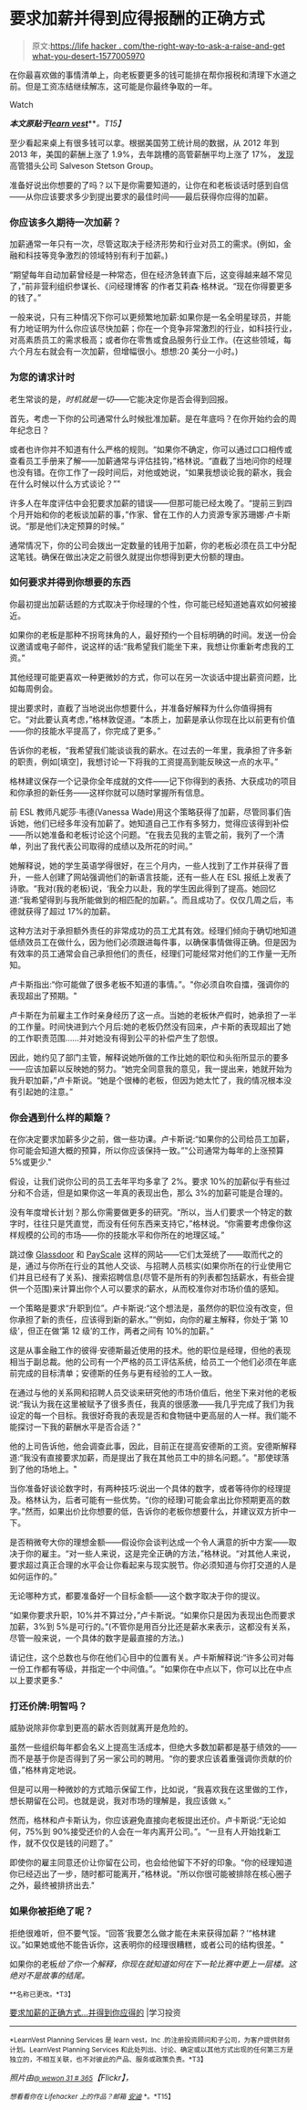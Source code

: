 # 要求加薪并得到应得报酬的正确方式

> 原文:[https://life hacker . com/the-right-way-to-ask-a-raise-and-get what-you-desert-1577005970](https://lifehacker.com/the-right-way-to-ask-for-a-raise-and-get-what-you-deser-1577005970)

在你最喜欢做的事情清单上，向老板要更多的钱可能排在帮你报税和清理下水道之前。但是工资冻结继续解冻，这可能是你最终争取的一年。

Watch

***本文原贴于***[***learn vest***](http://www.learnvest.com/2014/05/how-to-ask-for-a-raise/)***。*T15】**

至少看起来桌上有很多钱可以拿。根据美国劳工统计局的数据，从 2012 年到 2013 年，美国的薪酬上涨了 1.9%，去年跳槽的高管薪酬平均上涨了 17%， [发现](http://globenewswire.com/news-release/2014/04/09/625849/10076114/en/Senior-Executives-Who-Changed-Jobs-in-2013-Averaged-a-17-Percent-Compensation-Increase-Reports-Salveson-Stetson-Group.html) 高管猎头公司 Salveson Stetson Group。

准备好说出你想要的了吗？以下是你需要知道的，让你在和老板谈话时感到自信——从你应该要求多少到提出要求的最佳时间——最后获得你应得的加薪。

### 你应该多久期待一次加薪？

加薪通常一年只有一次，尽管这取决于经济形势和行业对员工的需求。(例如，金融和科技等竞争激烈的领域特别有利于加薪。)

“期望每年自动加薪曾经是一种常态，但在经济急转直下后，这变得越来越不常见了，”前非营利组织参谋长、《问经理博客 的作者艾莉森·格林说。“现在你得要更多的钱了。”

一般来说，只有三种情况下你可以更频繁地加薪:如果你是一名全明星球员，并能有力地证明为什么你应该尽快加薪；你在一个竞争非常激烈的行业，如科技行业，对高素质员工的需求极高；或者你在零售或食品服务行业工作。(在这些领域，每六个月左右就会有一次加薪，但增幅很小。想想:20 美分一小时。)

### 为您的请求计时

老生常谈的是，*时机就是一切*——它能决定你是否会得到回报。

首先，考虑一下你的公司通常什么时候批准加薪。是在年底吗？在你开始约会的周年纪念日？

或者也许你并不知道有什么严格的规则。“如果你不确定，你可以通过口口相传或查看员工手册来了解——加薪通常与评估挂钩，”格林说。“直截了当地问你的经理也没有错。在你工作了一段时间后，对他或她说，“如果我想谈论我的薪水，我会在什么时候以什么方式谈论？”"

许多人在年度评估中会犯要求加薪的错误——但那可能已经太晚了。“提前三到四个月开始和你的老板谈加薪的事，”作家、曾在工作的人力资源专家苏珊娜·卢卡斯说。“那是他们决定预算的时候。”

通常情况下，你的公司会拨出一定数量的钱用于加薪，你的老板必须在员工中分配这笔钱。确保在做出决定之前很久就提出你想得到更大份额的理由。

### 如何要求并得到你想要的东西

你最初提出加薪话题的方式取决于你经理的个性，你可能已经知道她喜欢如何被接近。

如果你的老板是那种不拐弯抹角的人，最好预约一个目标明确的时间。发送一份会议邀请或电子邮件，说这样的话:“我希望我们能坐下来，我想让你重新考虑我的工资。”

其他经理可能更喜欢一种更微妙的方式，你可以在另一次谈话中提出薪资问题，比如每周例会。

提出要求时，直截了当地说出你想要什么，并准备好解释为什么你值得拥有它。“对此要认真考虑，”格林敦促道。“本质上，加薪是承认你现在比以前更有价值——你的技能水平提高了，你完成了更多。”

告诉你的老板，“我希望我们能谈谈我的薪水。在过去的一年里，我承担了许多新的职责，例如[填空]，我想讨论一下将我的工资提高到能反映这一点的水平。”

格林建议保存一个记录你全年成就的文件——记下你得到的表扬、大获成功的项目和你承担的新任务——这样你就可以随时掌握所有信息。

前 ESL 教师凡妮莎·韦德(Vanessa Wade)用这个策略获得了加薪，尽管同事们告诉她，他们已经多年没有加薪了。她知道自己工作有多努力，觉得应该得到补偿——所以她准备和老板讨论这个问题。“在我去见我的主管之前，我列了一个清单，列出了我代表公司取得的成绩以及所花的时间。”

她解释说，她的学生英语学得很好，在三个月内，一些人找到了工作并获得了晋升，一些人创建了网站强调他们的新语言技能，还有一些人在 ESL 报纸上发表了诗歌。“我对(我的老板)说，‘我全力以赴，我的学生因此得到了提高。她回忆道:“我希望得到与我所能做到的相匹配的加薪。”。而且成功了。仅仅几周之后，韦德就获得了超过 17%的加薪。

这种方法对于承担额外责任的非常成功的员工尤其有效。经理们倾向于确切地知道低绩效员工在做什么，因为他们必须跟进每件事，以确保事情做得正确。但是因为有效率的员工通常会自己承担他们的责任，经理们可能经常对他们的工作量一无所知。

卢卡斯指出:“你可能做了很多老板不知道的事情。”。"你必须自吹自擂，强调你的表现超出了预期。"

卢卡斯在为前雇主工作时亲身经历了这一点。当她的老板休产假时，她承担了一半的工作量。时间快进到六个月后:她的老板仍然没有回来，卢卡斯的表现超出了她的工作职责范围……并对她没有得到公平的补偿产生了怨恨。

因此，她约见了部门主管，解释说她所做的工作比她的职位和头衔所显示的要多——应该加薪以反映她的努力。“她完全同意我的意见，我一提出来，她就开始为我升职加薪，”卢卡斯说。“她是个很棒的老板，但因为她太忙了，我的情况根本没有引起她的注意。”

### 你会遇到什么样的颠簸？

在你决定要求加薪多少之前，做一些功课。卢卡斯说:“如果你的公司给员工加薪，你可能会知道大概的预算，所以你应该保持一致。”"公司通常为每年的上涨预算 5%或更少."

假设，让我们说你公司的员工去年平均多拿了 2%。要求 10%的加薪似乎有些过分和不合适，但是如果你这一年真的表现出色，那么 3%的加薪可能是合理的。

没有年度增长计划？那么你需要做更多的研究。“所以，当人们要求一个特定的数字时，往往只是凭直觉，而没有任何东西来支持它，”格林说。“你需要考虑像你这样规模的公司的市场——你的技能水平和你所在的地理区域。”

跳过像 [Glassdoor](http://www.glassdoor.com/index.htm) 和 [PayScale](http://www.payscale.com/) 这样的网站——它们太笼统了——取而代之的是，通过与你所在行业的其他人交谈、与招聘人员核实(如果你所在的行业使用它们并且已经有了关系)、搜索招聘信息(尽管不是所有的列表都包括薪水，有些会提供一个范围)来计算出你个人可以要求的薪水，从而校准你对市场价值的感知。

一个策略是要求“升职到位”。卢卡斯说:“这个想法是，虽然你的职位没有改变，但你承担了新的责任，应该得到新的薪水。”“例如，向你的雇主解释，你处于‘第 10 级’，但正在做‘第 12 级’的工作，两者之间有 10%的加薪。”

这是从事金融工作的彼得·安德斯最近使用的技术。他的职位是经理，但他的表现相当于副总裁。他的公司有一个严格的员工评估系统，给员工一个他们必须在年底前完成的目标清单；安德斯的任务与更有经验的工人一致。

在通过与他的关系网和招聘人员交谈来研究他的市场价值后，他坐下来对他的老板说:“我认为我在这里被赋予了很多责任，我真的很感激——我几乎完成了我们为我设定的每一个目标。我很好奇我的表现是否和食物链中更高层的人一样。我们能不能探讨一下我的薪酬水平是否合适？”

他的上司告诉他，他会调查此事，因此，目前正在提高安德斯的工资。安德斯解释道:“我没有直接要求加薪，而是提出了我在其他员工中的排名问题。”。"那使球落到了他的场地上。"

当你准备好谈论数字时，有两种技巧:说出一个具体的数字，或者等待你的经理提及。格林认为，后者可能有一些优势。“(你的经理)可能会拿出比你预期更高的数字。”然而，如果出价比你想要的低，告诉你的老板你想要什么，并建议双方折中一下。

是否稍微夸大你的理想金额——假设你会谈判达成一个令人满意的折中方案——取决于你的雇主。“对一些人来说，这是完全正确的方法，”格林说。“对其他人来说，要求超过真正合理的水平会让你看起来与现实脱节。你必须知道与你打交道的人是如何运作的。”

无论哪种方式，都要准备好一个目标金额——这个数字取决于你的提议。

“如果你要求升职，10%并不算过分，”卢卡斯说。“如果你只是因为表现出色而要求加薪，3%到 5%是可行的。”(不管你是用百分比还是薪水来表示，这都没有关系，尽管一般来说，一个具体的数字是最直接的方法。)

请记住，这个总数也与你在他们心目中的位置有关。卢卡斯解释说:“许多公司对每一份工作都有等级，并指定一个中间值。”。"如果你在中点以下，你可以比在中点以上要求更多."

### 打还价牌:明智吗？

威胁说除非你拿到更高的薪水否则就离开是危险的。

虽然一些组织每年都会名义上提高生活成本，但绝大多数加薪都是基于绩效的——而不是基于你是否得到了另一家公司的聘用。“你的要求应该着重强调你贡献的价值，”格林肯定地说。

但是可以用一种微妙的方式暗示保留工作，比如说，“我喜欢我在这里做的工作，想长期留在公司。也就是说，我对市场的理解是，我应该做 x。”

然而，格林和卢卡斯认为，你应该避免直接向老板提出还价。卢卡斯说:“无论如何，75%到 90%接受还价的人会在一年内离开公司。”。“一旦有人开始找新工作，就不仅仅是钱的问题了。”

即使你的雇主同意还价让你留在公司，也会给他留下不好的印象。“你的经理知道你已经迈出了一步，随时都可能离开，”格林说。"所以你很可能被排除在核心圈子之外，最终被排挤出去."

### 如果你被拒绝了呢？

拒绝很难听，但不要气馁。“回答‘我要怎么做才能在未来获得加薪？’“格林建议。”如果她或他不能告诉你，这表明你的经理很糟糕，或者公司的结构很差。"

如果你的老板*给了你一个解释，你现在就知道如何在下一轮比赛中更上一层楼。这绝对不是故事的结尾。*

<small>**名称已更改。*T3】</small>

[要求加薪的正确方式…并得到你应得的](http://www.learnvest.com/2014/05/how-to-ask-for-a-raise/) |学习投资

* * *

<small>*LearnVest Planning Services 是 learn vest，Inc .的注册投资顾问和子公司，为客户提供财务计划。LearnVest Planning Services 和此处列出、讨论、确定或以其他方式出现的任何第三方是独立的，不相互关联，也不对彼此的产品、服务或政策负责。*T3】</small>

*照片由*[<small>*@ wewon 31 # 365*</small>](https://www.flickr.com/photos/wewon31/8166163628/sizes/l)*【Flickr】，*

<small>*想看看你在 Lifehacker 上的作品？邮箱*</small> [<small>*安迪*</small>](mailto:andy@lifehacker.com) <small>*。*T15】</small>